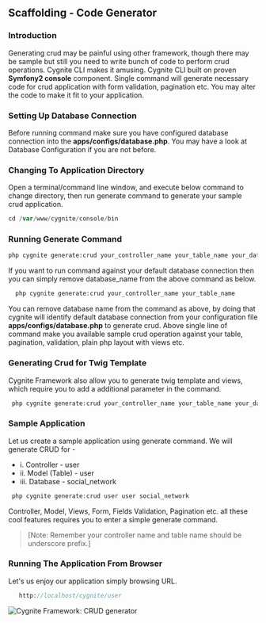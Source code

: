 ## Scaffolding - Code Generator

### Introduction

Generating crud may be painful using other framework, though there may be sample but still you need to write bunch of code to perform crud operations. Cygnite CLI makes it amusing. Cygnite CLI built on proven **Symfony2 console** component. Single command will generate necessary code for crud application with form validation, pagination etc. You may alter the code to make it fit to your application.

### Setting Up Database Connection

Before running command make sure you have configured database connection into the **apps/configs/database.php**. You may have a look at Database Configuration if you are not before.

### Changing To Application Directory

Open a terminal/command line window, and execute below command to change directory, then run generate command to generate your sample crud application.

```php
cd /var/www/cygnite/console/bin
```

### Running Generate Command
```php
php cygnite generate:crud your_controller_name your_table_name your_database_name
```

If you want to run command against your default database connection then you can simply remove database_name from the above command as below.

```php
  php cygnite generate:crud your_controller_name your_table_name
```

You can remove database name from the command as above, by doing that cygnite will identify default database connection from your configuration file **apps/configs/database.php** to generate crud. Above single line of command make you available sample crud operation against your table, pagination, validation, plain php layout with views etc.

### Generating Crud for Twig Template

Cygnite Framework also allow you to generate twig template and views, which require you to add a additional parameter in the command.
```php
 php cygnite generate:crud your_controller_name your_table_name your_database_name --template
```

### Sample Application

Let us create a sample application using generate command. We will generate CRUD for -

* i. Controller - user
* ii. Model (Table) - user
* iii. Database - social_network

```php
 php cygnite generate:crud user user social_network
```

Controller, Model, Views, Form, Fields Validation, Pagination etc. all these cool features requires you to enter a simple generate command.

>[Note: Remember your controller name and table name should be underscore prefix.]

### Running The Application From Browser

Let's us enjoy our application simply browsing URL.

```php
   http://localhost/cygnite/user
```

![Cygnite Framework: CRUD generator](http://4.bp.blogspot.com/-XDLhjdL9rF8/VQ6Vop58GNI/AAAAAAAAAwg/hGiohszwsLA/s1600/cygnite-framework-crud-generator.png)